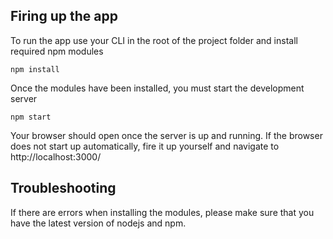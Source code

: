 

## Firing up the app

To run the app use your CLI in the root of the project folder and install required npm modules
```
npm install
```

Once the modules have been installed, you must start the development server
```
npm start
```

Your browser should open once the server is up and running. If the browser does not start up automatically, fire it up yourself and navigate to http://localhost:3000/


## Troubleshooting

If there are errors when installing the modules, please make sure that you have the latest version of nodejs and npm.